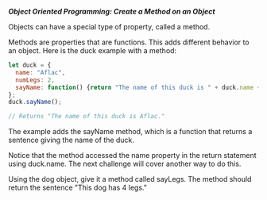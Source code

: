 ***Object Oriented Programming: Create a Method on an Object***

Objects can have a special type of property, called a method.

Methods are properties that are functions. This adds different behavior to an object. Here is the duck example with a method:

```javascript
let duck = {
  name: "Aflac",
  numLegs: 2,
  sayName: function() {return "The name of this duck is " + duck.name + ".";}
};
duck.sayName();

// Returns "The name of this duck is Aflac."
```

The example adds the sayName method, which is a function that returns a sentence giving the name of the duck.

Notice that the method accessed the name property in the return statement using duck.name. The next challenge will cover another way to do this.

Using the dog object, give it a method called sayLegs. The method should return the sentence "This dog has 4 legs."
